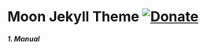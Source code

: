 # Moon Jekyll Theme [![Donate](https://img.shields.io/badge/paypal-donate-blue.svg)](https://www.paypal.me/taylantatli/0usd)  

##### 1. Manual



